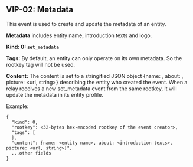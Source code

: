 ## VIP-02: Metadata

This event is used to create and update the metadata of an entity.

**Metadata** includes entity name, introduction texts and logo.

**Kind: 0: `set_metadata`**

**Tags:**
By default, an entity can only operate on its own metadata. So the rootkey tag will not be used.

**Content:** The content is set to a stringified JSON object {name: <entity name>, about: <introduction texts>, picture: <url, string>} describing the entity who created the event. When a relay receives a new set_metadata event from the same rootkey, it will update the metadata in its entity profile.

  Example:
```
{
  "kind": 0,
  "rootkey": <32-bytes hex-encoded rootkey of the event creator>,
  "tags": [
  ],
  "content": {name: <entity name>, about: <introduction texts>, picture: <url, string>}",
  ...other fields
}
```
